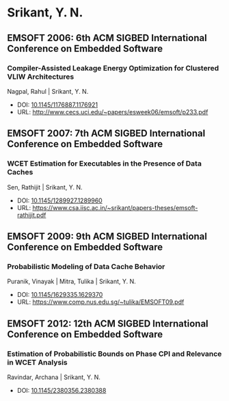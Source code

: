 # Srikant, Y. N.

## EMSOFT 2006: 6th ACM SIGBED International Conference on Embedded Software

### Compiler-Assisted Leakage Energy Optimization for Clustered VLIW Architectures
Nagpal, Rahul | Srikant, Y. N.
* DOI: [10.1145/1176887.1176921](https://doi.org/10.1145/1176887.1176921)
* URL: <http://www.cecs.uci.edu/~papers/esweek06/emsoft/p233.pdf>

## EMSOFT 2007: 7th ACM SIGBED International Conference on Embedded Software

### WCET Estimation for Executables in the Presence of Data Caches
Sen, Rathijit | Srikant, Y. N.
* DOI: [10.1145/1289927.1289960](https://doi.org/10.1145/1289927.1289960)
* URL: <https://www.csa.iisc.ac.in/~srikant/papers-theses/emsoft-rathijit.pdf>

## EMSOFT 2009: 9th ACM SIGBED International Conference on Embedded Software

### Probabilistic Modeling of Data Cache Behavior
Puranik, Vinayak | Mitra, Tulika | Srikant, Y. N.
* DOI: [10.1145/1629335.1629370](https://doi.org/10.1145/1629335.1629370)
* URL: <https://www.comp.nus.edu.sg/~tulika/EMSOFT09.pdf>

## EMSOFT 2012: 12th ACM SIGBED International Conference on Embedded Software

### Estimation of Probabilistic Bounds on Phase CPI and Relevance in WCET Analysis
Ravindar, Archana | Srikant, Y. N.
* DOI: [10.1145/2380356.2380388](https://doi.org/10.1145/2380356.2380388)

